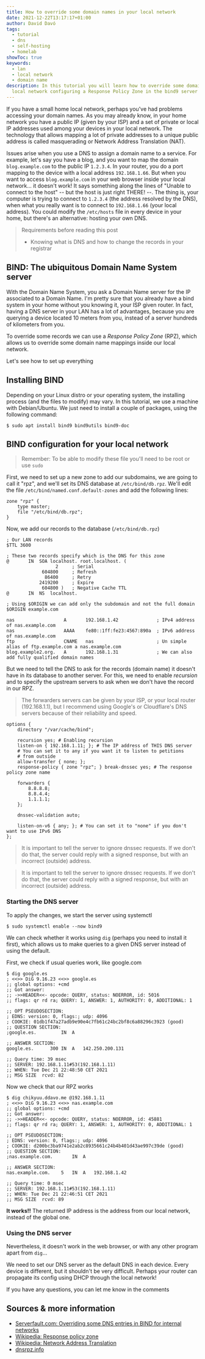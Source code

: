 ```yaml
---
title: How to override some domain names in your local network
date: 2021-12-22T13:17:17+01:00
author: David Davó
tags:
  - tutorial
  - dns
  - self-hosting
  - homelab
showToc: true
keywords:
  - lan
  - local network
  - domain name
description: In this tutorial you will learn how to override some domain names in your
  local network configuring a Response Policy Zone in the bind9 server
---
```

If you have a small home local network, perhaps you've had problems accessing your domain names.
As you may already know, in your home network you have a public IP (given by your ISP) and a set of private or local IP addresses used among your devices in your local network.
The technology that allows mapping a lot of private addresses to a unique public address is called masquerading or Network Address Translation (NAT).

Issues arise when you use a DNS to assign a domain name to a service. For example, let's say you have a blog, and you want to map the domain `blog.example.com` to the public IP `1.2.3.4`. In your router, you do a port mapping to the device with a local address `192.168.1.66`. But when you want to access `blog.example.com` in your web browser inside your local network... it doesn't work! It says something along the lines of "Unable to connect to the host" -- but the host is just right THERE! --.
The thing is, your computer is trying to connect to `1.2.3.4` (the address resolved by the DNS), when what you really want is to connect to `192.168.1.66` (your local address). You could modify the `/etc/hosts` file in every device in your home, but there's an alternative: hosting your own DNS.

> Requirements before reading this post
> - Knowing what is DNS and how to change the records in your registrar

## BIND: The ubiquitous Domain Name System server
With the Domain Name System, you ask a Domain Name server for the IP associated to a Domain Name. I'm pretty sure that you already have a bind system in your home without you knowing it, your ISP given router. In fact, having a DNS server in your LAN has a lot of advantages, because you are querying a device located 10 meters from you, instead of a server hundreds of kilometers from you.

To override some records we can use a _Response Policy Zone_ (RPZ), which allows us to override some domain name mappings inside our local network. 

Let's see how to set up everything

## Installing BIND

Depending on your Linux distro or your operating system, the installing process (and the files to modify) may vary. In this tutorial, we use a machine with Debian/Ubuntu. We just need to install a couple of packages, using the following command:

```console
$ sudo apt install bind9 bind9utils bind9-doc
```

## BIND configuration for your local network

> Remember: To be able to modify these file you'll need to be root or use `sudo`

First, we need to set up a new zone to add our subdomains, we are going to call it "rpz", and we'll set its DNS database at `/etc/bind/db.rpz`. We'll edit the file `/etc/bind/named.conf.default-zones` and add the following lines:

```
zone "rpz" {
    type master;
    file "/etc/bind/db.rpz";
}
```

Now, we add our records to the database (`/etc/bind/db.rpz`)
```
; Our LAN records
$TTL 3600

; These two records specify which is the DNS for this zone
@		IN	SOA	localhost. root.localhost. (
			      2		; Serial
			 604800		; Refresh
			  86400		; Retry
			2419200		; Expire
			 604800 )	; Negative Cache TTL
@		IN	NS	localhost.

; Using $ORIGIN we can add only the subdomain and not the full domain
$ORIGIN example.com

nas                  A       192.168.1.42              ; IPv4 address of nas.example.com
nas                  AAAA    fe80::1ff:fe23:4567:890a  ; IPv6 address of nas.example.com
ftp                  CNAME   nas                       ; Un simple alias of ftp.example.com a nas.example.com
blog.example2.org.   A       192.168.1.31              ; We can also add fully qualified domain names
```

But we need to tell the DNS to ask for the records (domain name) it doesn't have in its database to another server. For this, we need to enable _recursion_ and to specify the upstream servers to ask when we don't have the record in our RPZ.

> The forwarders servers can be given by your ISP, or your local router (192.168.1.1), but I recommend using Google's or Cloudflare's DNS servers because of their reliability and speed.

```
options {
	directory "/var/cache/bind";

	recursion yes; # Enabling recursion
	listen-on { 192.168.1.11; }; # The IP address of THIS DNS server
	# You can set it to any if you want it to listen to petitions
	# from outside
	allow-transfer { none; };
	response-policy { zone "rpz"; } break-dnssec yes; # The response policy zone name

	forwarders {
		8.8.8.8;
		8.8.4.4;
		1.1.1.1;
	};

	dnssec-validation auto;

	listen-on-v6 { any; }; # You can set it to "none" if you don't want to use IPv6 DNS
};
```

> It is important to tell the server to ignore dnssec requests.
> If we don't do that, the server could reply with a signed response, but with
> an incorrect (outside) address.

> It is important to tell the server to ignore dnssec requests.
> If we don't do that, the server could reply with a signed response, but with
> an incorrect (outside) address.

### Starting the DNS server

To apply the changes, we start the server using systemctl

```console
$ sudo systemctl enable --now bind9
```

We can check whether it works using `dig` (perhaps you need to install it first),
which allows us to make queries to a given DNS server instead of using the default.

First, we check if usual queries work, like google.com
```console
$ dig google.es
; <<>> DiG 9.16.23 <<>> google.es
;; global options: +cmd
;; Got answer:
;; ->>HEADER<<- opcode: QUERY, status: NOERROR, id: 5016
;; flags: qr rd ra; QUERY: 1, ANSWER: 1, AUTHORITY: 0, ADDITIONAL: 1

;; OPT PSEUDOSECTION:
; EDNS: version: 0, flags:; udp: 4096
; COOKIE: 01db1f47a27adb9e90e4c7fb61c24bc2bf8c6a88296c3923 (good)
;; QUESTION SECTION:
;google.es.			IN	A

;; ANSWER SECTION:
google.es.		300	IN	A	142.250.200.131

;; Query time: 39 msec
;; SERVER: 192.168.1.11#53(192.168.1.11)
;; WHEN: Tue Dec 21 22:48:50 CET 2021
;; MSG SIZE  rcvd: 82
```

Now we check that our RPZ works
```console
$ dig chikyuu.ddavo.me @192.168.1.11
; <<>> DiG 9.16.23 <<>> nas.example.com
;; global options: +cmd
;; Got answer:
;; ->>HEADER<<- opcode: QUERY, status: NOERROR, id: 45881
;; flags: qr rd ra; QUERY: 1, ANSWER: 1, AUTHORITY: 0, ADDITIONAL: 1

;; OPT PSEUDOSECTION:
; EDNS: version: 0, flags:; udp: 4096
; COOKIE: d200bc3ba9741e2ab2c8935661c24b4b401d43ae997c39de (good)
;; QUESTION SECTION:
;nas.example.com.		IN	A

;; ANSWER SECTION:
nas.example.com.	5	IN	A	192.168.1.42

;; Query time: 0 msec
;; SERVER: 192.168.1.11#53(192.168.1.11)
;; WHEN: Tue Dec 21 22:46:51 CET 2021
;; MSG SIZE  rcvd: 89
```

**It works!!** The returned IP address is the address from our local network, instead of the global one.

### Using the DNS server

Nevertheless, it doesn't work in the web browser, or with any other program apart from `dig`...

We need to set our DNS server as the default DNS in each device. Every device is different, but it shouldn't be very difficult. Perhaps your router can propagate its config using DHCP through the local network!

If you have any questions, you can let me know in the comments

## Sources & more information
- [Serverfault.com: Overriding some DNS entries in BIND for internal networks](https://serverfault.com/questions/18748/overriding-some-dns-entries-in-bind-for-internal-networks)
- [Wikipedia: Response policy zone](https://en.wikipedia.org/wiki/Response_policy_zone)
- [Wikipedia: Network Address Translation](https://en.wikipedia.org/wiki/Network_address_translation)
- [dnsrpz.info](https://dnsrpz.info/)
